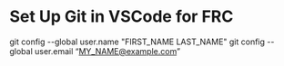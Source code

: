 # Set Up Git in VSCode for FRC

git config --global user.name "FIRST_NAME LAST_NAME"
git config --global user.email “MY_NAME@example.com”

